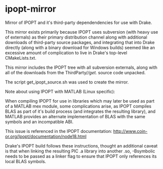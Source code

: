 # ipopt-mirror

Mirror of IPOPT and it's third-party dependendencies for use with Drake.

This mirror exists primarily because IPOPT uses subversion (with heavy
use of externals) as their primary distribution channel along with
additional downloads of third-party source packages, and integrating
that into Drake directly (along with a binary download for Windows
builds) seemed like an excessive amount of complication to live in
Drake's top-level CMakeLists.txt.

This mirror includes the IPOPT tree with all subversion externals,
along with all of the downloads from the ThirdParty/*/get.* source
code unpacked.

The script get_ipopt_source.sh was used to create the mirror.

Note about using IPOPT with MATLAB (Linux specific):

When compiling IPOPT for use in libraries which may later be used as
part of a MATLAB mex module, some complications arise, as IPOPT
compiles BLAS as part of it's build process (and integrates the
resulting library), and MATLAB provides an alternate implementation of
BLAS with the same symbols and an incompatible ABI.

This issue is referenced in the IPOPT documentation: http://www.coin-or.org/Ipopt/documentation/node18.html

Drake's IPOPT build follows these instructions, thought an additional
caveat is that when linking the resulting PIC .a library into another
.so, -Bsymbolic needs to be passed as a linker flag to ensure that
IPOPT only references its local BLAS symbols.
